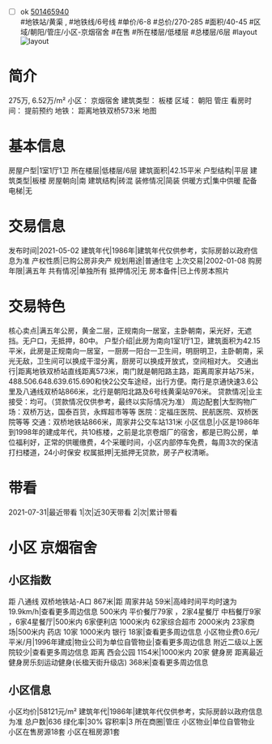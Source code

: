 - [ ] ok [501465940](https://bj.5i5j.com/ershoufang/501465940.html)  
 #地铁站/黄渠 ,  #地铁线/6号线
#单价/6-8 #总价/270-285 #面积/40-45   #区域/朝阳/管庄/小区-京烟宿舍 #在售 #所在楼层/低楼层 #总楼层/6层 #layout 
![layout](http://image2a.5i5j.com/bdir/layout/530587.jpg_P5.jpg) 
# 简介 
 275万,  6.52万/m² 
小区： 京烟宿舍
建筑类型： 板楼
区域： 朝阳 管庄
看房时间： 提前预约
地铁： 距离地铁双桥573米 地图
# 基本信息 
 房屋户型|1室1厅1卫
所在楼层|低楼层/6层
建筑面积|42.15平米
户型结构|平层
建筑类型|板楼
房屋朝向|南
建筑结构|砖混
装修情况|简装
供暖方式|集中供暖
配备电梯|无
# 交易信息 
 发布时间|2021-05-02
建筑年代|1986年|建筑年代仅供参考，实际房龄以政府信息为准
产权性质|已购公房非央产
规划用途|普通住宅
上次交易|2002-01-08
购房年限|满五年
共有情况|单独所有
抵押情况|无
房本备件|已上传房本照片
# 交易特色 
 核心卖点|满五年公房，黄金二层，正规南向一居室，主卧朝南，采光好，无遮挡。无户口，无抵押，80中。
户型介绍|此房为南向1室1厅1卫，建筑面积为42.15平米，此房是正规南向一居室，一厨房一阳台一卫生间，明厨明卫，主卧朝南，采光无敌，卫生间可以换成干湿分离，厨房可以换成开放式，空间相对大。
交通出行|距离地铁双桥站直线距离573米，南门就是朝阳路主路，距离周家井站75米，488.506.648.639.615.690和快2公交车途经，出行方便。南行是京通快速3.6公里及八通线双桥站866米，北行是朝阳北路及6号线黄渠站976米。
贷款情况|业主接受：均可。（贷款情况仅供参考，最终以实际情况为准）
周边配套|大型购物广场：双桥万达，国泰百货，永辉超市等等
医院：定福庄医院、民航医院、双桥医院等等
交通：双桥地铁站866米，周家井公交车站131米
小区信息|小区是1986年到1998年的建成年代，共10栋楼，之前是北京卷烟厂的宿舍，都是已购公房，单位福利好，正常的供暖缴费，4个采暖时间，小区内部停车免费，每周3次的保洁打扫楼道，24小时保安
权属抵押|无抵押无贷款，房子产权清晰。
# 带看 
 2021-07-31|最近带看	 1|次|近30天带看	 2|次|累计带看
# 小区 京烟宿舍
## 小区指数 
 距 八通线 双桥地铁站-A口 867米|距 周家井站 59米|高峰时间平均时速为19.9km/h|查看更多周边信息
500米内 平价餐厅79家 ，2家4星餐厅
中档餐厅9家 ，6家4星餐厅|500米内 6家便利店
1000米内 62家综合超市
2000米内 23家商场|500米内 药店 10家
1000米内 银行 18家|查看更多周边信息
小区物业费0.6元/平米/月|1996年建成|物业公司为单位自管物业|查看更多周边信息
附近二级以上医院较少|查看更多周边信息
距离 西会公园 1154米|1000米内 20家 健身房
距离最近健身房乐刻运动健身(长楹天街升级店) 368米|查看更多周边信息
## 小区信息 
 小区均价|58121元/m²
建筑年代|1986年|建筑年代仅供参考，实际房龄以政府信息为准
总户数|636
绿化率|30%
容积率|3
所在商圈|管庄
小区物业|单位自管物业
小区在售房源18套
小区在租房源1套
